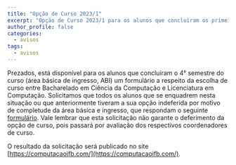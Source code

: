 ```yaml
---
title: "Opção de Curso 2023/1" 
excerpt: "Opção de Curso 2023/1 para os alunos que concluíram os primeiros 4 semestres do curso."
author_profile: false
categories:
  - avisos
tags:
  - avisos
---
```


Prezados, está disponível para os alunos que concluíram o 4° semestre do curso
(área básica de ingresso, ABI) um formulário a respeito da escolha de curso
entre Bacharelado em Ciência da Computação e Licenciatura em Computação.
Solicitamos que todos os alunos que se enquadrem nesta situação ou que
anteriormente tiveram a sua opção indeferida por motivo de completude da área
básica e ingresso, que respondam o seguinte
[formulário](https://forms.gle/i59amv9Px6tgAgXq8).
Vale lembrar que esta solicitação não garante o deferimento da opção de curso,
pois passará por avaliação dos respectivos coordenadores de curso.

O resultado da solicitação será publicado no site
[https://computacaoifb.com/](https://computacaoifb.com/).
